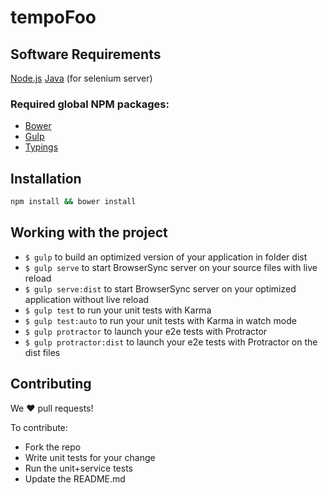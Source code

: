 # tempoFoo

## Software Requirements

[Node.js](https://nodejs.org/en/download/)
[Java](https://java.com/en/download/) (for selenium server)

### Required global NPM packages:
* [Bower](http://bower.io/#install-bower)
* [Gulp](https://www.npmjs.com/package/gulp-install)
* [Typings](https://www.npmjs.com/package/typings)

## Installation

```sh
npm install && bower install
```

## Working with the project

- `$ gulp` to build an optimized version of your application in folder dist
- `$ gulp serve` to start BrowserSync server on your source files with live reload
- `$ gulp serve:dist` to start BrowserSync server on your optimized application without live reload
- `$ gulp test` to run your unit tests with Karma
- `$ gulp test:auto` to run your unit tests with Karma in watch mode
- `$ gulp protractor` to launch your e2e tests with Protractor
- `$ gulp protractor:dist` to launch your e2e tests with Protractor on the dist files

## Contributing

We :heart: pull requests!

To contribute:

- Fork the repo
- Write unit tests for your change
- Run the unit+service tests
- Update the README.md
